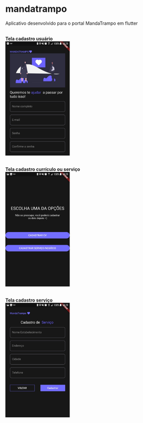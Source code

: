 # mandatrampo

Aplicativo desenvolvido para o portal MandaTrampo em flutter
<br><br>

**Tela cadastro usuário**<br>
<img src="https://github.com/dsicari/mandatrampo-app/blob/master/images/telas/tela_cadastro_usuario.jfif?raw=true" width="200">
<br><br>

**Tela cadastro currículo ou serviço**<br>
<img src="https://github.com/dsicari/mandatrampo-app/blob/master/images/telas/tela_cadastro_cv_servico.jfif?raw=true" width="200">
<br><br>

**Tela cadastro serviço<br>**
<img src="https://github.com/dsicari/mandatrampo-app/blob/master/images/telas/tela_cadastro_servico.jfif?raw=true" width="200">
